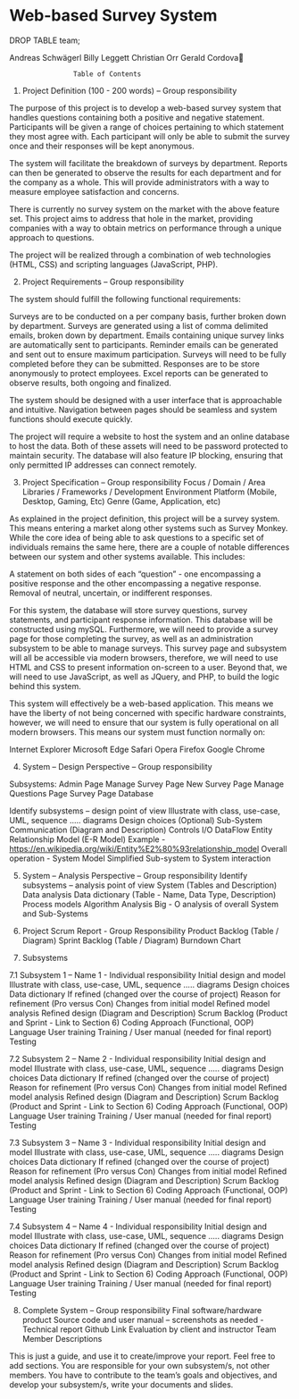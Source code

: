 # Web-based Survey System
 
DROP TABLE team;

Andreas Schwägerl
Billy Leggett
Christian Orr
Gerald Cordova

					Table of Contents

1. Project Definition (100 - 200 words) – Group responsibility 

The purpose of this project is to develop a web-based survey system that handles questions containing both a positive and negative statement. Participants will be given a range of choices pertaining to which statement they most agree with. Each participant will only be able to submit the survey once and their responses will be kept anonymous.

The system will facilitate the breakdown of surveys by department. Reports can then be generated to observe the results for each department and for the company as a whole. This will provide administrators with a way to measure employee satisfaction and concerns.

There is currently no survey system on the market with the above feature set. This project aims to address that hole in the market, providing companies with a way to obtain metrics on performance through a unique approach to questions.

The project will be realized through a combination of web technologies (HTML, CSS) and scripting languages (JavaScript, PHP).


2. Project Requirements – Group responsibility 

The system should fulfill the following functional requirements:

Surveys are to be conducted on a per company basis, further broken down by department.
Surveys are generated using a list of comma delimited emails, broken down by department.
Emails containing unique survey links are automatically sent to participants.
Reminder emails can be generated and sent out to ensure maximum participation.
Surveys will need to be fully completed before they can be submitted.
Responses are to be store anonymously to protect employees.
Excel reports can be generated to observe results, both ongoing and finalized.

The system should be designed with a user interface that is approachable and intuitive. Navigation between pages should be seamless and system functions should execute quickly.

The project will require a website to host the system and an online database to host the data. Both of these assets will need to be password protected to maintain security. The database will also feature IP blocking, ensuring that only permitted IP addresses can connect remotely.



3. Project Specification – Group responsibility 
Focus / Domain / Area
Libraries / Frameworks / Development Environment
Platform (Mobile, Desktop, Gaming, Etc)
Genre (Game, Application, etc)

As explained in the project definition, this project will be a survey system. This means entering a market along other systems such as Survey Monkey. While the core idea of being able to ask questions to a specific set of individuals remains the same here, there are a couple of notable differences between our system and other systems available. This includes:

A statement on both sides of each “question” - one encompassing a positive response and the other encompassing a negative response.
Removal of neutral, uncertain, or indifferent responses.

For this system, the database will store survey questions, survey statements, and participant response information. This database will be constructed using mySQL. Furthermore, we will need to provide a survey page for those completing the survey, as well as an administration subsystem to be able to manage surveys. This survey page and subsystem will all be accessible via modern browsers, therefore, we will need to use HTML and CSS to present information on-screen to a user. Beyond that, we will need to use JavaScript, as well as JQuery, and PHP, to build the logic behind this system.

This system will effectively be a web-based application. This means we have the liberty of not being concerned with specific hardware constraints, however, we will need to ensure that our system is fully operational on all modern browsers. This means our system must function normally on:

Internet Explorer
Microsoft Edge
Safari
Opera
Firefox
Google Chrome
			
			
4. System – Design Perspective – Group responsibility 

Subsystems:
Admin Page
Manage Survey Page
New Survey Page
Manage Questions Page
Survey Page
Database


Identify subsystems – design point of view 
Illustrate with class, use-case, UML, sequence ..... diagrams
Design choices (Optional)
Sub-System Communication (Diagram and Description)
Controls
I/O
DataFlow
Entity Relationship Model (E-R Model)
Example - https://en.wikipedia.org/wiki/Entity%E2%80%93relationship_model
Overall operation - System Model
Simplified Sub-system to System interaction
			
					
5. System – Analysis Perspective – Group responsibility 
Identify subsystems – analysis point of view 
System (Tables and Description)
Data analysis
Data dictionary (Table - Name, Data Type, Description)
Process models
Algorithm Analysis 
Big - O analysis of overall System and Sub-Systems


6. Project Scrum Report - Group Responsibility
Product Backlog (Table / Diagram)
Sprint Backlog (Table / Diagram)
Burndown Chart	

7. Subsystems					

7.1 Subsystem 1 – Name 1 - Individual responsibility 
Initial design and model
Illustrate with class, use-case, UML, sequence ..... diagrams
Design choices
Data dictionary
If refined (changed over the course of project)
Reason for refinement (Pro versus Con)
Changes from initial model
Refined model analysis
Refined design (Diagram and Description)
Scrum Backlog (Product and Sprint -  Link to Section 6)
Coding
Approach (Functional, OOP)
Language
User training 
Training / User manual (needed for final report)
Testing

					
7.2 Subsystem 2 – Name 2 - Individual responsibility 
Initial design and model
Illustrate with class, use-case, UML, sequence ..... diagrams
Design choices
Data dictionary
If refined (changed over the course of project)
Reason for refinement (Pro versus Con)
Changes from initial model
Refined model analysis
Refined design (Diagram and Description)
Scrum Backlog (Product and Sprint -  Link to Section 6)
Coding
Approach (Functional, OOP)
Language
User training 
Training / User manual (needed for final report)
Testing
					
7.3 Subsystem 3 – Name 3 - Individual responsibility 
Initial design and model
Illustrate with class, use-case, UML, sequence ..... diagrams
Design choices
Data dictionary
If refined (changed over the course of project)
Reason for refinement (Pro versus Con)
Changes from initial model
Refined model analysis
Refined design (Diagram and Description)
Scrum Backlog (Product and Sprint -  Link to Section 6)
Coding
Approach (Functional, OOP)
Language
User training 
Training / User manual (needed for final report)
Testing
				
	
7.4 Subsystem 4 – Name 4 - Individual responsibility 
Initial design and model
Illustrate with class, use-case, UML, sequence ..... diagrams
Design choices
Data dictionary
If refined (changed over the course of project)
Reason for refinement (Pro versus Con)
Changes from initial model
Refined model analysis
Refined design (Diagram and Description)
Scrum Backlog (Product and Sprint -  Link to Section 6)
Coding
Approach (Functional, OOP)
Language
User training 
Training / User manual (needed for final report)
Testing

					
8. Complete System – Group responsibility
Final software/hardware product
Source code and user manual – screenshots as needed - Technical report
Github Link
Evaluation by client and instructor
Team Member Descriptions
			


This is just a guide, and use it to create/improve your report. Feel free to add sections. You are responsible for your own subsystem/s, not other members. You have to contribute to the team’s goals and objectives, and develop your subsystem/s, write your documents and slides.
				
			
		
	 


